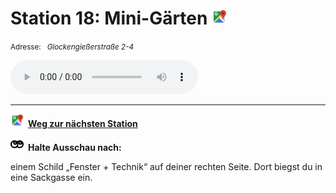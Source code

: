 # Station 18: Mini-Gärten  <a href="https://www.google.com/maps/dir/?api=1&travelmode=walking&destination=47.8025235,13.015008"><img src="https://github.com/kipppunkte/kipppunkte/raw/gh-pages/assets/google-maps.svg" width="24" height="24"></a>

<small>Adresse:<em style="margin-left: 10px">Glockengießerstraße 2-4</em></small>





<audio controls>
    <source src="https://github.com/kipppunkte/kipppunkte/raw/gh-pages/assets/18_Mini-Gärten.mp3" type="audio/mpeg">
    Your browser does not support the audio tag.
</audio>





____

<a href="https://www.google.com/maps/dir/?api=1&travelmode=walking&destination=47.799852,13.0163361"><img src="https://github.com/kipppunkte/kipppunkte/raw/gh-pages/assets/google-maps.svg" style="height: 1.5em;margin-right: 0.5em"></a>**[Weg zur nächsten Station](https://www.google.com/maps/dir/?api=1&travelmode=walking&destination=47.799852,13.0163361)**



<img class="no-click" src="https://github.com/kipppunkte/kipppunkte/raw/gh-pages/assets/eyes.svg" style="height: 1.5em;background: white;margin-right: 0.5em">**Halte Ausschau nach:**

einem Schild „Fenster + Technik“ auf deiner rechten Seite. Dort biegst du in eine Sackgasse ein.